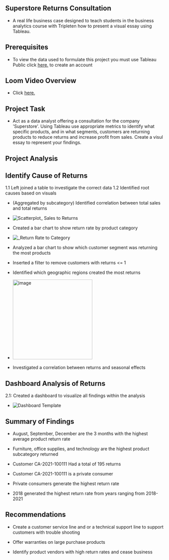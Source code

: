## Superstore Returns Consultation
* A real life business case designed to teach students in the business analytics course with Tripleten how to present a visual essay using Tableau.
## Prerequisites
* To view the data used to formulate this project you must use Tableau Public click  <a href='https://id.tableau.com/register?clientId=wcS7HwY98qdfgBREHT7Xoln7ipc75U0a' target=_blank><u>here</u>.</a> to create an account
## Loom Video Overview
* Click <a href='https://www.loom.com/share/7e5c803bee284e3ba62e49b15ed4eb03?sid=2c2fe2bd-3d67-4b8a-bd54-e17da9bc26e8' target=_blank><u>here</u>.</a>
## Project Task
* Act as a data analyst offering a consultation for the company 'Superstore'. Using Tableau use appropriate metrics to identify what specific products, and in what segments, customers are returning products to reduce returns and increase profit from sales. Create a visul essay to represent your findings.

## Project Analysis
## Identify Cause of Returns
1.1 Left joined a table to investigate the correct data
1.2 Identified root causes based on visuals
* (Aggregated by subcategory) Identified correlation between total sales and total returns
  
* ![Scatterplot_ Sales to Returns](https://github.com/jasminerc23/Data_Projects_Tripleten/assets/165707643/c509d85b-9e44-4d31-a907-845f7588a317)

* Created a bar chart to show return rate by product category
  
*  ![_Return Rate to Category](https://github.com/jasminerc23/Data_Projects_Tripleten/assets/165707643/d465eeb5-b25d-45d8-b52c-26fca7649402)

* Analyzed a bar chart to show which customer segment was returning the most products
  
 * Inserted a filter to remove customers with returns <= 1
   
* Identified which geographic regions created the most returns

* <img width="252" alt="image" src="https://github.com/jasminerc23/Data_Projects_Tripleten/assets/165707643/5d9d56dc-60e7-44d1-bc47-0a8d26c76fbe">

  
* Investigated a correlation between returns and seasonal effects
  
 ## Dashboard Analysis of Returns
2.1: Created a dashboard to visualize all findings within the analysis

* ![Dashboard Template](https://github.com/jasminerc23/Data_Projects_Tripleten/assets/165707643/8f23f7a1-01c9-4199-8a5e-f4713a5f1b41)


 ## Summary of Findings

 * August, September, December are the 3 months with the highest average product return rate

 * Furniture, office supplies, and technology are the highest product subcategory returned

 * Customer CA-2021-100111 Had a total of 195 returns

 * Customer CA-2021-100111 is a private consumer

 * Private consumers generate the highest return rate

 * 2018 generated the highest return rate from years ranging from 2018-2021

## Recommendations

* Create a customer service line and or a technical support line to support customers with trouble shooting

* Offer warranties on large purchase products

* Identify product vendors with high return rates and cease business
